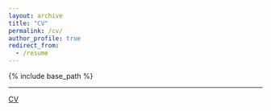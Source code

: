 ```yaml
---
layout: archive
title: "CV"
permalink: /cv/
author_profile: true
redirect_from:
  - /resume
---
```


{% include base_path %}

---
[CV](https://ww2.cs.fsu.edu/~naser/Abu-Naser.pdf)  
